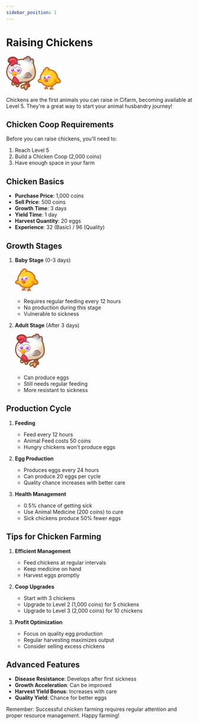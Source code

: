 ```yaml
---
sidebar_position: 1
---
```


# Raising Chickens

![Adult Chicken](/public/animals/chicken/adult/adult.png)
![Baby Chicken](/public/animals/chicken/baby/baby.png)

Chickens are the first animals you can raise in Cifarm, becoming available at Level 5. They're a great way to start your animal husbandry journey!

## Chicken Coop Requirements

Before you can raise chickens, you'll need to:

1. Reach Level 5
2. Build a Chicken Coop (2,000 coins)
3. Have enough space in your farm

## Chicken Basics

- **Purchase Price**: 1,000 coins
- **Sell Price**: 500 coins
- **Growth Time**: 3 days
- **Yield Time**: 1 day
- **Harvest Quantity**: 20 eggs
- **Experience**: 32 (Basic) / 96 (Quality)

## Growth Stages

1. **Baby Stage** (0-3 days)
   
   ![Baby Chicken](/public/animals/chicken/baby/baby.png)
   
   - Requires regular feeding every 12 hours
   - No production during this stage
   - Vulnerable to sickness

2. **Adult Stage** (After 3 days)
   
   ![Adult Chicken](/public/animals/chicken/adult/adult.png)
   
   - Can produce eggs
   - Still needs regular feeding
   - More resistant to sickness

## Production Cycle

1. **Feeding**
   - Feed every 12 hours
   - Animal Feed costs 50 coins
   - Hungry chickens won't produce eggs

2. **Egg Production**
   - Produces eggs every 24 hours
   - Can produce 20 eggs per cycle
   - Quality chance increases with better care

3. **Health Management**
   - 0.5% chance of getting sick
   - Use Animal Medicine (200 coins) to cure
   - Sick chickens produce 50% fewer eggs

## Tips for Chicken Farming

1. **Efficient Management**
   - Feed chickens at regular intervals
   - Keep medicine on hand
   - Harvest eggs promptly

2. **Coop Upgrades**
   - Start with 3 chickens
   - Upgrade to Level 2 (1,000 coins) for 5 chickens
   - Upgrade to Level 3 (2,000 coins) for 10 chickens

3. **Profit Optimization**
   - Focus on quality egg production
   - Regular harvesting maximizes output
   - Consider selling excess chickens

## Advanced Features

- **Disease Resistance**: Develops after first sickness
- **Growth Acceleration**: Can be improved
- **Harvest Yield Bonus**: Increases with care
- **Quality Yield**: Chance for better eggs

Remember: Successful chicken farming requires regular attention and proper resource management. Happy farming! 